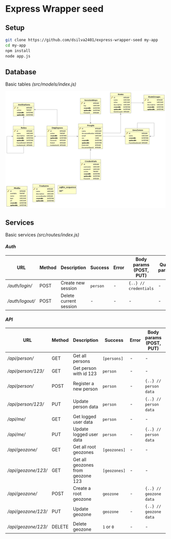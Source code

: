 # Express Wrapper seed

Setup
--------

```bash
git clone https://github.com/dsilva2401/express-wrapper-seed my-app
cd my-app
npm install
node app.js
```

Database
--------

Basic tables *(src/models/index.js)*

![Database](docs/db.jpg)

Services
--------

Basic services *(src/routes/index.js)*

#### *Auth*

URL | Method | Description | Success | Error | Body params (POST, PUT) | Query params
----|--------|-------------|---------|-------|-------------------------|-------------
*/auth/login/* | POST | Create new session | `person` | - | `{..} // credentials` | -
*/auth/logout/* | POST | Delete current session | - | - | - | -

#### *API*

URL | Method | Description | Success | Error | Body params (POST, PUT) | Query params
----|--------|-------------|---------|-------|-------------------------|-------------
*/api/person/* | GET | Get all persons | `[persons]` | - | - | -
*/api/person/123/* | GET | Get person with id 123 | `person` | - | - | -
*/api/person/* | POST | Register a new person | `person` | - | `{..} // person data` | full=(true/false)
*/api/person/123/* | PUT | Update person data | `person` | - | `{..} // person data` | -
*/api/me/* | GET | Get logged user data | `person` | - | - | -
*/api/me/* | PUT | Update logged user data | `person` | - | `{..} // person data` | -
*/api/geozone/* | GET | Get all root geozones | `[geozones]` | - | - | -
*/api/geozone/123/* | GET | Get all geozones from geozone 123 | `[geozones]` | - | - | -
*/api/geozone/* | POST | Create a root geozone | `geozone` | - | `{..} // geozone data` | -
*/api/geozone/123/* | PUT | Update geozone | `geozone` | - | `{..} // geozone data` | -
*/api/geozone/123/* | DELETE | Delete geozone | `1` or `0` | - | - | -
